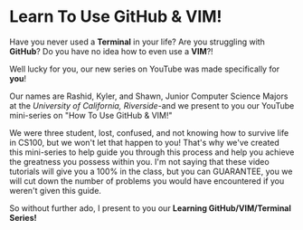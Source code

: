 Learn To Use GitHub & VIM!
===
Have you never used a **Terminal** in your life?
Are you struggling with **GitHub**?
Do you have no idea how to even use a **VIM**?!

Well lucky for you, our new series on YouTube was made specifically for **you**!

Our names are Rashid, Kyler, and Shawn, Junior Computer Science Majors at the *University of California, Riverside*-and we present to you our YouTube mini-series on "How To Use GitHub & VIM!"

We were three student, lost, confused, and not knowing how to survive life in CS100, but we won't let that happen to you! That's why we've created this mini-series to help guide you through this process and help you achieve the greatness you possess within you. I'm not saying that these video tutorials will give you a 100% in the class, but you can GUARANTEE, you we will cut down the number of problems you would have encountered if you weren't given this guide.

So without further ado, I present to you our **Learning GitHub/VIM/Terminal Series!**
